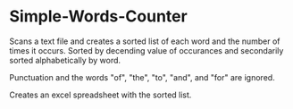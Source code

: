 # Simple-Words-Counter

Scans a text file and creates a sorted list of each word and the number of times it occurs.
Sorted by decending value of occurances and secondarily sorted alphabetically by word.

Punctuation and the words "of", "the", "to", "and", and "for" are ignored.

Creates an excel spreadsheet with the sorted list.

